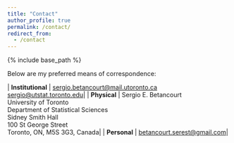 ```yaml
---
title: "Contact"
author_profile: true
permalink: /contact/
redirect_from: 
  - /contact
---
```


{% include base_path %}

Below are my preferred means of correspondence:

| **Institutional**	| sergio.betancourt@mail.utoronto.ca<br/>sergio@utstat.toronto.edu|
| **Physical**		| Sergio E. Betancourt<br/>University of Toronto<br/>Department of Statistical Sciences<br/>Sidney Smith Hall<br/>100 St George Street<br/>Toronto, ON, M5S 3G3, Canada|
| **Personal** 		| betancourt.serest@gmail.com|
